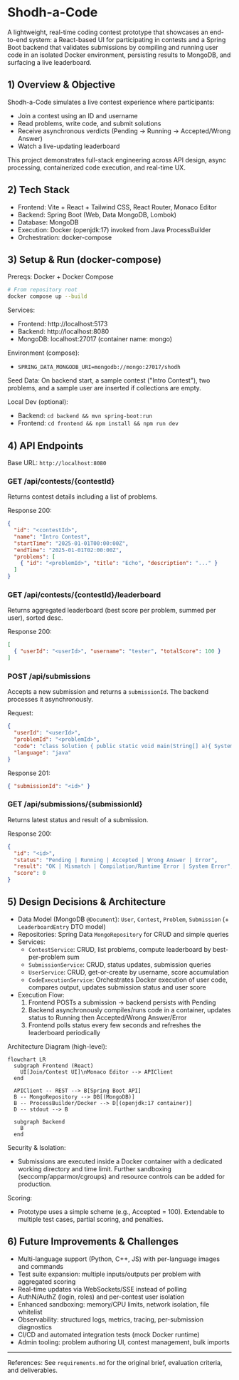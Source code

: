 # Shodh-a-Code

A lightweight, real-time coding contest prototype that showcases an end-to-end system: a React-based UI for participating in contests and a Spring Boot backend that validates submissions by compiling and running user code in an isolated Docker environment, persisting results to MongoDB, and surfacing a live leaderboard.

## 1) Overview & Objective
Shodh-a-Code simulates a live contest experience where participants:
- Join a contest using an ID and username
- Read problems, write code, and submit solutions
- Receive asynchronous verdicts (Pending → Running → Accepted/Wrong Answer)
- Watch a live-updating leaderboard

This project demonstrates full-stack engineering across API design, async processing, containerized code execution, and real-time UX.

## 2) Tech Stack
- Frontend: Vite + React + Tailwind CSS, React Router, Monaco Editor
- Backend: Spring Boot (Web, Data MongoDB, Lombok)
- Database: MongoDB
- Execution: Docker (openjdk:17) invoked from Java ProcessBuilder
- Orchestration: docker-compose

## 3) Setup & Run (docker-compose)
Prereqs: Docker + Docker Compose

```bash
# From repository root
docker compose up --build
```

Services:
- Frontend: http://localhost:5173
- Backend: http://localhost:8080
- MongoDB: localhost:27017 (container name: mongo)

Environment (compose):
- `SPRING_DATA_MONGODB_URI=mongodb://mongo:27017/shodh`

Seed Data: On backend start, a sample contest ("Intro Contest"), two problems, and a sample user are inserted if collections are empty.

Local Dev (optional):
- Backend: `cd backend && mvn spring-boot:run`
- Frontend: `cd frontend && npm install && npm run dev`

## 4) API Endpoints
Base URL: `http://localhost:8080`

### GET /api/contests/{contestId}
Returns contest details including a list of problems.

Response 200:
```json
{
  "id": "<contestId>",
  "name": "Intro Contest",
  "startTime": "2025-01-01T00:00:00Z",
  "endTime": "2025-01-01T02:00:00Z",
  "problems": [
    { "id": "<problemId>", "title": "Echo", "description": "..." }
  ]
}
```

### GET /api/contests/{contestId}/leaderboard
Returns aggregated leaderboard (best score per problem, summed per user), sorted desc.

Response 200:
```json
[
  { "userId": "<userId>", "username": "tester", "totalScore": 100 }
]
```

### POST /api/submissions
Accepts a new submission and returns a `submissionId`. The backend processes it asynchronously.

Request:
```json
{
  "userId": "<userId>",
  "problemId": "<problemId>",
  "code": "class Solution { public static void main(String[] a){ System.out.println(\"hello\"); }}",
  "language": "java"
}
```

Response 201:
```json
{ "submissionId": "<id>" }
```

### GET /api/submissions/{submissionId}
Returns latest status and result of a submission.

Response 200:
```json
{
  "id": "<id>",
  "status": "Pending | Running | Accepted | Wrong Answer | Error",
  "result": "OK | Mismatch | Compilation/Runtime Error | System Error",
  "score": 0
}
```

## 5) Design Decisions & Architecture
- Data Model (MongoDB `@Document`): `User`, `Contest`, `Problem`, `Submission` (+ `LeaderboardEntry` DTO model)
- Repositories: Spring Data `MongoRepository` for CRUD and simple queries
- Services:
  - `ContestService`: CRUD, list problems, compute leaderboard by best-per-problem sum
  - `SubmissionService`: CRUD, status updates, submission queries
  - `UserService`: CRUD, get-or-create by username, score accumulation
  - `CodeExecutionService`: Orchestrates Docker execution of user code, compares output, updates submission status and user score
- Execution Flow:
  1) Frontend POSTs a submission → backend persists with Pending
  2) Backend asynchronously compiles/runs code in a container, updates status to Running then Accepted/Wrong Answer/Error
  3) Frontend polls status every few seconds and refreshes the leaderboard periodically

Architecture Diagram (high-level):

```mermaid
flowchart LR
  subgraph Frontend (React)
    UI[Join/Contest UI]\nMonaco Editor --> APIClient
  end

  APIClient -- REST --> B[Spring Boot API]
  B -- MongoRepository --> DB[(MongoDB)]
  B -- ProcessBuilder/Docker --> D[(openjdk:17 container)]
  D -- stdout --> B

  subgraph Backend
    B
  end
```

Security & Isolation:
- Submissions are executed inside a Docker container with a dedicated working directory and time limit. Further sandboxing (seccomp/apparmor/cgroups) and resource controls can be added for production.

Scoring:
- Prototype uses a simple scheme (e.g., Accepted = 100). Extendable to multiple test cases, partial scoring, and penalties.

## 6) Future Improvements & Challenges
- Multi-language support (Python, C++, JS) with per-language images and commands
- Test suite expansion: multiple inputs/outputs per problem with aggregated scoring
- Real-time updates via WebSockets/SSE instead of polling
- AuthN/AuthZ (login, roles) and per-contest user isolation
- Enhanced sandboxing: memory/CPU limits, network isolation, file whitelist
- Observability: structured logs, metrics, tracing, per-submission diagnostics
- CI/CD and automated integration tests (mock Docker runtime)
- Admin tooling: problem authoring UI, contest management, bulk imports

---

References: See `requirements.md` for the original brief, evaluation criteria, and deliverables.
